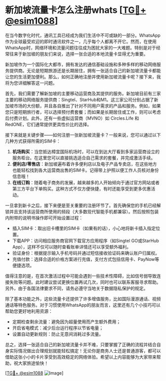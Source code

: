 # 新加坡流量卡怎么注册whats [[TG💪+ @esim1088](https://t.me/s/esim1088)]

在当今数字化时代，通讯工具已经成为我们生活中不可或缺的一部分。WhatsApp作为全球最受欢迎的即时通讯软件之一，几乎每个人都离不开它。然而，在使用WhatsApp时，网络环境和流量问题往往成为困扰大家的一大难题。特别是对于经常往来于新加坡的朋友们来说，选择一张合适的本地流量卡显得尤为重要。

新加坡作为一个国际化大都市，拥有发达的通信基础设施和多种多样的移动网络服务提供商。无论是短期旅游还是长期居住，拥有一张适合自己的新加坡流量卡都能让您的生活更加便利。那么，如何正确地注册并使用新加坡流量卡呢？接下来，我将为您详细解答这一问题。

首先，我们需要了解新加坡的主要移动运营商及其提供的服务。新加坡目前有三家主要的移动网络服务提供商：Singtel、StarHub和M1。这三家公司分别占据了新加坡市场的大份额，并且各自推出了针对不同用户需求的产品和服务。例如，如果您只是短期旅行者，可以选择预付费套餐；而如果是长期居住或工作，则可以考虑后付费计划。此外，还有一些虚拟运营商（MVNO）如 Circles.Life 和 RedONE，它们通常提供更具性价比的选择。

接下来就是关键步骤——如何注册一张新加坡流量卡？一般来说，您可以通过以下几种方式获得所需的SIM卡：

1. **机场购买**：当您抵达樟宜国际机场时，可以在到达大厅看到多家运营商设立的服务柜台。在这里您可以直接挑选适合自己需求的套餐，并完成激活手续。
2. **便利店/零售店**：新加坡遍布着许多便利店以及电子产品专卖店，在这些地方也能轻松找到各大运营商出售的SIM卡。记得带上护照以便工作人员核对身份信息哦！
3. **在线订购**：随着电子商务的发展，越来越多的人开始倾向于通过官方网站或者第三方平台下单购买。这种方式不仅方便快捷，有时还能享受到更多优惠活动。

一旦拿到新卡之后，接下来便是至关重要的注册环节了。首先确保您的手机已经解锁并且支持该运营商所使用的频段（大多数现代智能手机都兼容）。然后按照包装内附带的说明书操作即可开始设置过程：

- 插入SIM卡：取出旧卡槽里的SIM卡（如果有的话），小心地将新卡插入指定位置。
- 下载APP：访问相应服务商官网下载官方应用程序（如Singtel GO或StarHub App），这样不仅可以随时查看账单详情还可以享受额外福利。
- 验证身份：根据提示输入手机号码并通过短信接收验证码来确认账户归属权。
- 充值付款：选择合适的价格方案进行充值，支付方式包括信用卡、PayNow等便捷选项。

值得注意的是，在首次激活过程中可能会遇到一些技术性障碍，比如信号弱导致连接失败等问题。此时建议尝试更换位置再试几次，同时也可以联系客服寻求帮助。另外，由于各国法律要求不同，请务必遵守当地关于数据隐私保护的规定。

除了基本功能之外，这些流量卡还提供了许多增值服务，比如国际漫游通话、视频通话等特色服务。对于习惯使用WhatsApp的朋友而言，这里还有几个小技巧可以帮助您更好地利用资源：

- 定期检查剩余流量：避免因为超量使用而产生额外费用；
- 开启省电模式：减少后台运行程序以节省电量；
- 设置自动更新规则：防止无意间消耗过多流量。

总之，选择一张适合自己的新加坡流量卡并不难，只要掌握了正确的流程并结合自身实际情况做出合理规划就能轻松搞定！无论你是商务人士还是普通游客，都可以借助这张小小的卡片享受到高效稳定的网络体验。希望以上内容能够为大家带来帮助，祝大家旅途愉快！

[[TG💪+ @esim1088](https://t.me/s/esim1088) ![Image](https://i.postimg.cc/4NQfJmqS/Snipaste-2025-05-13-00-14-12.png)]